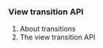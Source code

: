 ### View transition API

1. About transitions
1. The view transition API

<!-- .slide: class="is-fancy1" -->
